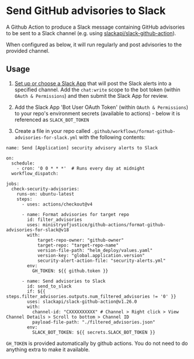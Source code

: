 # Send GitHub advisories to Slack

A Github Action to produce a Slack message containing GitHub advisories to be sent to a 
Slack channel (e.g. using [slackapi/slack-github-action](https://github.com/slackapi/slack-github-action)).

When configured as below, it will run regularly and post advisories to the provided channel.

## Usage

  1. [Set up or choose a Slack App](https://api.slack.com/apps?new_app=1) 
  that will post the Slack alerts into a specified channel. 
  Add the `chat:write` scope to the bot token (within `OAuth & Permissions`) 
  and then submit the Slack App for review.

  2. Add the Slack App 'Bot User OAuth Token' (within `OAuth & Permissions`) to your repo's
  environment secrets (available to actions) - below it is referenced as `SLACK_BOT_TOKEN`

  3. Create a file in your repo called `.github/workflows/format-github-advisories-for-slack.yml` 
  with the following contents:

  ```
  name: Send [Application] security advisory alerts to Slack

  on:
    schedule:
      - cron: '0 0 * * *'  # Runs every day at midnight
    workflow_dispatch:

  jobs:
    check-security-advisories:
      runs-on: ubuntu-latest
      steps:
        - uses: actions/checkout@v4

        - name: Format advisories for target repo
          id: filter_advisories
          uses: ministryofjustice/github-actions/format-github-advisories-for-slack@v18
          with:
              target-repo-owner: "github-owner"
              target-repo: "target-repo-name"
              version-file-path: "helm_deploy/values.yaml"
              version-key: "global.application.version"
              security-alert-action-file: "security-alerts.yml"
          env:
            GH_TOKEN: ${{ github.token }}
    
        - name: Send advisories to Slack
          id: send_to_slack
          if: ${{ steps.filter_advisories.outputs.num_filtered_advisories != '0' }}
          uses: slackapi/slack-github-action@v1.26.0
          with:
            channel-id: "CXXXXXXXXXX" # Channel > Right click > View Channel Details > Scroll to bottom > Channel ID
            payload-file-path: "./filtered_advisories.json"
          env:
            SLACK_BOT_TOKEN: ${{ secrets.SLACK_BOT_TOKEN }}
  ```

  `GH_TOKEN` is provided automatically by github actions. 
  You do not need to do anything extra to make it available.
